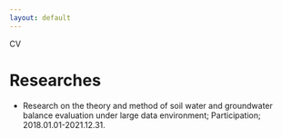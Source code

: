 ```yaml
---
layout: default
---
```

CV
# Researches
* Research on the theory and method of soil water and groundwater balance evaluation under large data environment; Participation; 2018.01.01-2021.12.31.
